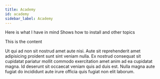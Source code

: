 ```yaml
---
title: Academy
id: academy
sidebar_label: Academy
---
```


<!-- @part src="parts/overview/h1-overview-description.md" -->
Here is what I have in mind
Shows how to install and other topics
<!-- @/part -->

<!-- @part src="parts/academy/h1-academy-description.md" -->
This is the content
<!-- @/part -->

<!-- @part src="parts/academy/h1-academy-description.md" -->

Ut qui ad non sit nostrud amet aute nisi. Aute sit reprehenderit amet adipisicing proident sunt sint veniam nulla. Ex nostrud consequat sit cupidatat pariatur mollit commodo exercitation amet anim ad ea cupidatat magna. Id deserunt sit occaecat veniam quis ad duis est. Nulla magna aute fugiat do incididunt aute irure officia quis fugiat non elit laborum.





<!-- @/part -->

<!-- @part src="parts/academy/h1-academy-body.md" -->
<!-- Your content goes here, replacing this comment -->
<!-- @/part -->

